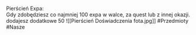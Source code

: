 Pierścień Expa:  
Gdy zdobędziesz co najmniej 100 expa w walce, za quest lub z innej okazji.  
dodajesz dodatkowe 50
![[Pierścień Doświadczenia fota.jpg]]
#Przedmioty #Nasze
